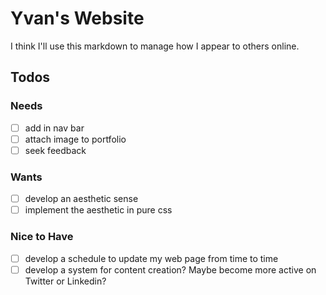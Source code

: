# Yvan's Website

I think I'll use this markdown to manage how I appear to others online.

## Todos

### Needs

- [ ] add in nav bar
- [ ] attach image to portfolio
- [ ] seek feedback

### Wants

- [ ] develop an aesthetic sense
- [ ] implement the aesthetic in pure css

### Nice to Have

- [ ] develop a schedule to update my web page from time to time
- [ ] develop a system for content creation? Maybe become more active on Twitter or Linkedin?
